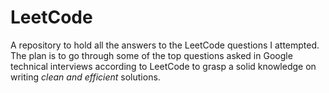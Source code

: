 # LeetCode
A repository to hold all the answers to the LeetCode questions I attempted. The plan is to go through some of the top questions asked in Google technical interviews according to LeetCode to grasp a solid knowledge on writing *clean and efficient* solutions. 
